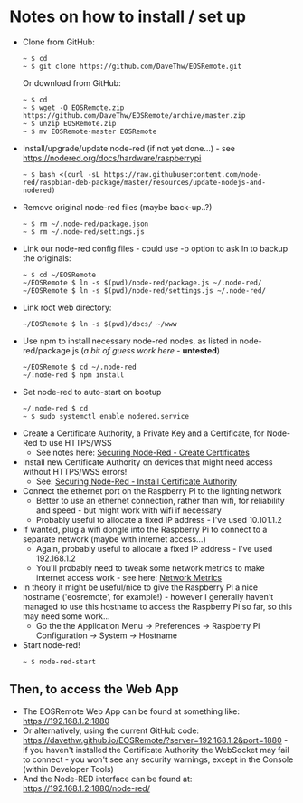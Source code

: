 # Notes on how to install / set up

- Clone from GitHub:
  ``` shell
  ~ $ cd
  ~ $ git clone https://github.com/DaveThw/EOSRemote.git
  ```
  Or download from GitHub:
  ``` shell
  ~ $ cd
  ~ $ wget -O EOSRemote.zip https://github.com/DaveThw/EOSRemote/archive/master.zip
  ~ $ unzip EOSRemote.zip
  ~ $ mv EOSRemote-master EOSRemote
  ```
- Install/upgrade/update node-red (if not yet done...) - see <https://nodered.org/docs/hardware/raspberrypi>
  ``` shell
  ~ $ bash <(curl -sL https://raw.githubusercontent.com/node-red/raspbian-deb-package/master/resources/update-nodejs-and-nodered)
  ```
- Remove original node-red files (maybe back-up..?)
  ``` shell
  ~ $ rm ~/.node-red/package.json 
  ~ $ rm ~/.node-red/settings.js 
  ```
- Link our node-red config files - could use -b option to ask ln to backup the originals:
  ``` shell
  ~ $ cd ~/EOSRemote
  ~/EOSRemote $ ln -s $(pwd)/node-red/package.js ~/.node-red/
  ~/EOSRemote $ ln -s $(pwd)/node-red/settings.js ~/.node-red/
  ```
- Link root web directory:
  ``` shell
  ~/EOSRemote $ ln -s $(pwd)/docs/ ~/www
  ```
- Use npm to install necessary node-red nodes, as listed in node-red/package.js (*a bit of guess work here* - **untested**)
  ``` shell
  ~/EOSRemote $ cd ~/.node-red
  ~/.node-red $ npm install
  ```
- Set node-red to auto-start on bootup
  ``` shell
  ~/.node-red $ cd
  ~ $ sudo systemctl enable nodered.service
  ```
- Create a Certificate Authority, a Private Key and a Certificate, for Node-Red to use HTTPS/WSS
  - See notes here: [Securing Node-Red - Create Certificates](https://davethw.github.io/theatre-royal/eos-remote/securing-nodered.html#create-certificates-for-node-red-to-use)
- Install new Certificate Authority on devices that might need access without HTTPS/WSS errors!
  - See: [Securing Node-Red - Install Certificate Authority](https://davethw.github.io/theatre-royal/eos-remote/securing-nodered.html#install-our-certificate-authority-certificate-on-any-devices-necessary)
- Connect the ethernet port on the Raspberry Pi to the lighting network
  - Better to use an ethernet connection, rather than wifi, for reliability and speed - but might work with wifi if necessary
  - Probably useful to allocate a fixed IP address - I've used 10.101.1.2
- If wanted, plug a wifi dongle into the Raspberry Pi to connect to a separate network (maybe with internet access...)
  - Again, probably useful to allocate a fixed IP address - I've used 192.168.1.2
  - You'll probably need to tweak some network metrics to make internet access work - see here: [Network Metrics](https://davethw.github.io/theatre-royal/eos-remote/network-metrics.html)
- In theory it might be useful/nice to give the Raspberry Pi a nice hostname ('eosremote', for example!) - however I generally haven't managed to use this hostname to access the Raspberry Pi so far, so this may need some work...
  - Go the the Application Menu -> Preferences -> Raspberry Pi Configuration -> System -> Hostname
- Start node-red!
  ``` shell
  ~ $ node-red-start
  ```

## Then, to access the Web App
- The EOSRemote Web App can be found at something like: <https://192.168.1.2:1880>
- Or alternatively, using the current GitHub code: <https://davethw.github.io/EOSRemote/?server=192.168.1.2&port=1880> - if you haven't installed the Certificate Authority the WebSocket may fail to connect - you won't see any security warnings, except in the Console (within Developer Tools)
- And the Node-RED interface can be found at: <https://192.168.1.2:1880/node-red/>

